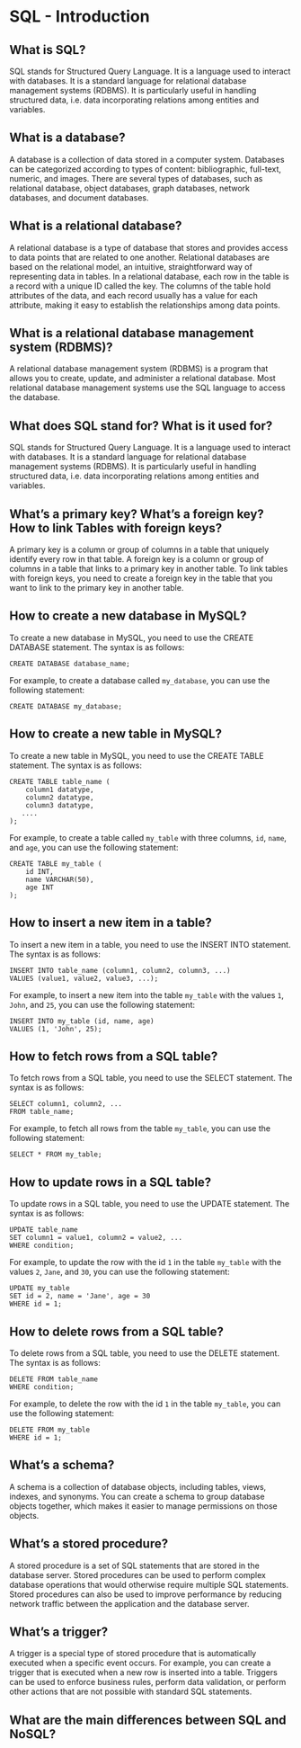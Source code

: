 SQL - Introduction
==================
## What is SQL?
SQL stands for Structured Query Language. It is a language used to interact with databases. It is a standard language for relational database management systems (RDBMS). It is particularly useful in handling structured data, i.e. data incorporating relations among entities and variables.

## What is a database?
A database is a collection of data stored in a computer system. Databases can be categorized according to types of content: bibliographic, full-text, numeric, and images. There are several types of databases, such as relational database, object databases, graph databases, network databases, and document databases.

## What is a relational database?
A relational database is a type of database that stores and provides access to data points that are related to one another. Relational databases are based on the relational model, an intuitive, straightforward way of representing data in tables. In a relational database, each row in the table is a record with a unique ID called the key. The columns of the table hold attributes of the data, and each record usually has a value for each attribute, making it easy to establish the relationships among data points.

## What is a relational database management system (RDBMS)?
A relational database management system (RDBMS) is a program that allows you to create, update, and administer a relational database. Most relational database management systems use the SQL language to access the database.

## What does SQL stand for? What is it used for?
SQL stands for Structured Query Language. It is a language used to interact with databases. It is a standard language for relational database management systems (RDBMS). It is particularly useful in handling structured data, i.e. data incorporating relations among entities and variables.

## What’s a primary key? What’s a foreign key? How to link Tables with foreign keys?
A primary key is a column or group of columns in a table that uniquely identify every row in that table. A foreign key is a column or group of columns in a table that links to a primary key in another table. To link tables with foreign keys, you need to create a foreign key in the table that you want to link to the primary key in another table.

## How to create a new database in MySQL?
To create a new database in MySQL, you need to use the CREATE DATABASE statement. The syntax is as follows:
```
CREATE DATABASE database_name;
```
For example, to create a database called `my_database`, you can use the following statement:
```
CREATE DATABASE my_database;
```

## How to create a new table in MySQL?
To create a new table in MySQL, you need to use the CREATE TABLE statement. The syntax is as follows:
```
CREATE TABLE table_name (
    column1 datatype,
    column2 datatype,
    column3 datatype,
   ....
);
```
For example, to create a table called `my_table` with three columns, `id`, `name`, and `age`, you can use the following statement:
```
CREATE TABLE my_table (
    id INT,
    name VARCHAR(50),
    age INT
);
```

## How to insert a new item in a table?
To insert a new item in a table, you need to use the INSERT INTO statement. The syntax is as follows:
```
INSERT INTO table_name (column1, column2, column3, ...)
VALUES (value1, value2, value3, ...);
```
For example, to insert a new item into the table `my_table` with the values `1`, `John`, and `25`, you can use the following statement:
```
INSERT INTO my_table (id, name, age)
VALUES (1, 'John', 25);
```

## How to fetch rows from a SQL table?
To fetch rows from a SQL table, you need to use the SELECT statement. The syntax is as follows:
```
SELECT column1, column2, ...
FROM table_name;
```
For example, to fetch all rows from the table `my_table`, you can use the following statement:
```
SELECT * FROM my_table;
```

## How to update rows in a SQL table?
To update rows in a SQL table, you need to use the UPDATE statement. The syntax is as follows:
```
UPDATE table_name
SET column1 = value1, column2 = value2, ...
WHERE condition;
```
For example, to update the row with the id `1` in the table `my_table` with the values `2`, `Jane`, and `30`, you can use the following statement:
```
UPDATE my_table
SET id = 2, name = 'Jane', age = 30
WHERE id = 1;
```

## How to delete rows from a SQL table?
To delete rows from a SQL table, you need to use the DELETE statement. The syntax is as follows:
```
DELETE FROM table_name
WHERE condition;
```
For example, to delete the row with the id `1` in the table `my_table`, you can use the following statement:
```
DELETE FROM my_table
WHERE id = 1;
```

## What’s a schema?
A schema is a collection of database objects, including tables, views, indexes, and synonyms. You can create a schema to group database objects together, which makes it easier to manage permissions on those objects.

## What’s a stored procedure?
A stored procedure is a set of SQL statements that are stored in the database server. Stored procedures can be used to perform complex database operations that would otherwise require multiple SQL statements. Stored procedures can also be used to improve performance by reducing network traffic between the application and the database server.

## What’s a trigger?
A trigger is a special type of stored procedure that is automatically executed when a specific event occurs. For example, you can create a trigger that is executed when a new row is inserted into a table. Triggers can be used to enforce business rules, perform data validation, or perform other actions that are not possible with standard SQL statements.

## What are the main differences between SQL and NoSQL?
